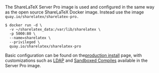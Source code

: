 The ShareLaTeX Server Pro image is used and configured in the same way as the open source ShareLaTeX Docker image. Instead use the image `quay.io/sharelatex/sharelatex-pro.`

```
$ docker run -d \
  -v ~/sharelatex_data:/var/lib/sharelatex \
  -p 5000:80 \
  --name=sharelatex \
  --privileged \
  quay.io/sharelatex/sharelatex-pro
```

Basic configuration can be found on the[production install](https://github.com/sharelatex/sharelatex/wiki/Production-Installation-Instructions) page, with customizations such as [LDAP](https://github.com/sharelatex/sharelatex/wiki/Server-Pro:-LDAP-Config) and [Sandboxed Compiles](https://github.com/sharelatex/sharelatex/wiki/Server-Pro:-sandboxed-compiles) available in the Server Pro image.